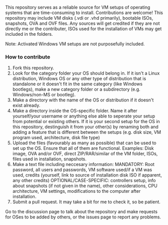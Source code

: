 This repository serves as a reliable source for VM setups of operating systems that are time-consuming to install. Contributions are welcome!
This repository may include VM disks (.vdi or .vhd primarily), bootable ISOs, snapshots, OVA and OVF files.
Any sources will get credited if they are not directly me or the contributer, ISOs used for the installation of VMs may get included in the folders.

Note: Activated Windows VM setups are not purposefully included.

### How to contribute
1. Fork this repository.
2. Look for the category folder your OS should belong in. If it isn't a Linux distribution, Windows OS or any other type of distribution that is standalone or it doesn't fit in the same category (like Windows bootlegs), make a new category folder or a subdirectory (e.g. Windows/non-MS or bootleg).
3. Make a directory with the name of the OS or distribution if it doesn't exist already.
4. Make a directory inside the OS-specific folder. Name it after yourself/your username or anything else able to seperate your setup from potential or existing others. If it is your second setup for the OS in this repository, destinguish it from your other(s) by renaming both and adding a feature that is different between the setups (e.g. disk size, VM program used, architecture, disk file type)
5. Upload the files (favourably as many as possible) that can be used to set up the OS. Ensure that all of them are functional. Examples:
Disk image, OVA and/or OVF, direct ZIP/RAR/similar of the VM folder, ISOs, files used in installation, snapshots.
6. Make a text file including neccesary information:
MANDATORY: Root password, all users and passwords, VM software used/if a VM was used, credits (yourself, link to source of installation disk ISO if apparent, any other credits)
OPTIONAL/CASE-SPECIFIC: controllers setup, info about snapshots (if not given in the name), other considerations, CPU architecture, VM settings, modifications to the computer after installation.
7. Submit a pull request. It may take a bit for me to check it, so be patient.

Go to the discussion page to talk about the repository and make requests for OSes to be added by others, or the issues page to report any problems.